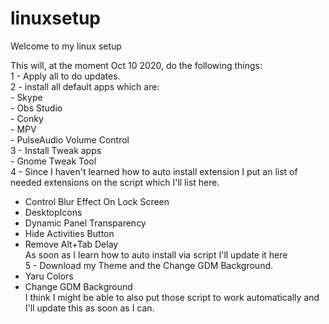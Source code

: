 # linuxsetup<br>
Welcome to my linux setup<br>

This will, at the moment Oct 10 2020, do the following things:<br>
1 - Apply all to do updates. <br>
2 - install all default apps which are:<br>
    - Skype<br>
    - Obs Studio<br>
    - Conky<br>
    - MPV<br>
    - PulseAudio Volume Control<br>
3 - Install Tweak apps<br>
    - Gnome Tweak Tool<br>
4 - Since I haven't learned how to auto install extension I put an list of needed extensions on the script  which I'll list here.<br>
  - Control Blur Effect On Lock Screen <br>
  - DesktopIcons <br>
  - Dynamic Panel Transparency <br>
  - Hide Activities Button<br> 
  - Remove Alt+Tab Delay <br>
    As soon as I learn how to auto install via script I'll update it here<br>
5 - Download my Theme and the Change GDM Background.<br>
  - Yaru Colors <br>
  - Change GDM Background<br>
I think I might be able to also put those script to work automatically and I'll update this as soon as           I can.<br>

